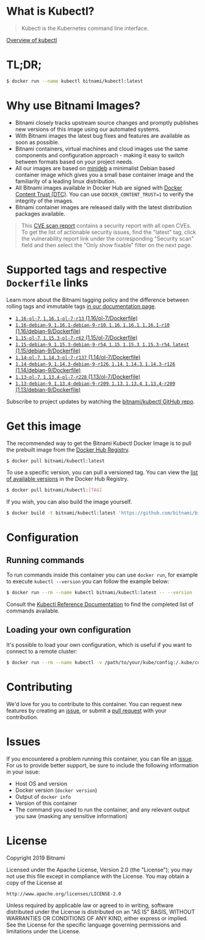 
# What is Kubectl?

> Kubectl is the Kubernetes command line interface.

[Overview of kubectl](https://kubernetes.io/docs/reference/kubectl/overview/)

# TL;DR;

```bash
$ docker run --name kubectl bitnami/kubectl:latest
```

# Why use Bitnami Images?

* Bitnami closely tracks upstream source changes and promptly publishes new versions of this image using our automated systems.
* With Bitnami images the latest bug fixes and features are available as soon as possible.
* Bitnami containers, virtual machines and cloud images use the same components and configuration approach - making it easy to switch between formats based on your project needs.
* All our images are based on [minideb](https://github.com/bitnami/minideb) a minimalist Debian based container image which gives you a small base container image and the familiarity of a leading linux distribution.
* All Bitnami images available in Docker Hub are signed with [Docker Content Trust (DTC)](https://docs.docker.com/engine/security/trust/content_trust/). You can use `DOCKER_CONTENT_TRUST=1` to verify the integrity of the images.
* Bitnami container images are released daily with the latest distribution packages available.


> This [CVE scan report](https://quay.io/repository/bitnami/kubectl?tab=tags) contains a security report with all open CVEs. To get the list of actionable security issues, find the "latest" tag, click the vulnerability report link under the corresponding "Security scan" field and then select the "Only show fixable" filter on the next page.

# Supported tags and respective `Dockerfile` links

Learn more about the Bitnami tagging policy and the difference between rolling tags and immutable tags [in our documentation page](https://docs.bitnami.com/containers/how-to/understand-rolling-tags-containers/).


* [`1.16-ol-7`, `1.16.1-ol-7-r13` (1.16/ol-7/Dockerfile)](https://github.com/bitnami/bitnami-docker-kubectl/blob/1.16.1-ol-7-r13/1.16/ol-7/Dockerfile)
* [`1.16-debian-9`, `1.16.1-debian-9-r10`, `1.16`, `1.16.1`, `1.16.1-r10` (1.16/debian-9/Dockerfile)](https://github.com/bitnami/bitnami-docker-kubectl/blob/1.16.1-debian-9-r10/1.16/debian-9/Dockerfile)
* [`1.15-ol-7`, `1.15.3-ol-7-r62` (1.15/ol-7/Dockerfile)](https://github.com/bitnami/bitnami-docker-kubectl/blob/1.15.3-ol-7-r62/1.15/ol-7/Dockerfile)
* [`1.15-debian-9`, `1.15.3-debian-9-r54`, `1.15`, `1.15.3`, `1.15.3-r54`, `latest` (1.15/debian-9/Dockerfile)](https://github.com/bitnami/bitnami-docker-kubectl/blob/1.15.3-debian-9-r54/1.15/debian-9/Dockerfile)
* [`1.14-ol-7`, `1.14.3-ol-7-r137` (1.14/ol-7/Dockerfile)](https://github.com/bitnami/bitnami-docker-kubectl/blob/1.14.3-ol-7-r137/1.14/ol-7/Dockerfile)
* [`1.14-debian-9`, `1.14.3-debian-9-r126`, `1.14`, `1.14.3`, `1.14.3-r126` (1.14/debian-9/Dockerfile)](https://github.com/bitnami/bitnami-docker-kubectl/blob/1.14.3-debian-9-r126/1.14/debian-9/Dockerfile)
* [`1.13-ol-7`, `1.13.4-ol-7-r228` (1.13/ol-7/Dockerfile)](https://github.com/bitnami/bitnami-docker-kubectl/blob/1.13.4-ol-7-r228/1.13/ol-7/Dockerfile)
* [`1.13-debian-9`, `1.13.4-debian-9-r209`, `1.13`, `1.13.4`, `1.13.4-r209` (1.13/debian-9/Dockerfile)](https://github.com/bitnami/bitnami-docker-kubectl/blob/1.13.4-debian-9-r209/1.13/debian-9/Dockerfile)

Subscribe to project updates by watching the [bitnami/kubectl GitHub repo](https://github.com/bitnami/bitnami-docker-kubectl).

# Get this image

The recommended way to get the Bitnami Kubectl Docker Image is to pull the prebuilt image from the [Docker Hub Registry](https://hub.docker.com/r/bitnami/kubectl).

```bash
$ docker pull bitnami/kubectl:latest
```

To use a specific version, you can pull a versioned tag. You can view the [list of available versions](https://hub.docker.com/r/bitnami/kubectl/tags/) in the Docker Hub Registry.

```bash
$ docker pull bitnami/kubectl:[TAG]
```

If you wish, you can also build the image yourself.

```bash
$ docker build -t bitnami/kubectl:latest 'https://github.com/bitnami/bitnami-docker-kubectl.git#master:1.15/debian-9'
```

# Configuration

## Running commands

To run commands inside this container you can use `docker run`, for example to execute `kubectl --version` you can follow the example below:

```bash
$ docker run --rm --name kubectl bitnami/kubectl:latest -- --version
```

Consult the [Kubectl Reference Documentation](https://kubernetes.io/docs/reference/generated/kubectl/kubectl-commands) to find the completed list of commands available.

## Loading your own configuration

It's possible to load your own configuration, which is useful if you want to connect to a remote cluster:

```bash
$ docker run --rm --name kubectl -v /path/to/your/kube/config:/.kube/config bitnami/kubectl:latest
```

# Contributing

We'd love for you to contribute to this container. You can request new features by creating an [issue](https://github.com/bitnami/bitnami-docker-kubectl/issues), or submit a [pull request](https://github.com/bitnami/bitnami-docker-kubectl/pulls) with your contribution.

# Issues

If you encountered a problem running this container, you can file an [issue](https://github.com/bitnami/bitnami-docker-kubectl/issues). For us to provide better support, be sure to include the following information in your issue:

- Host OS and version
- Docker version (`docker version`)
- Output of `docker info`
- Version of this container
- The command you used to run the container, and any relevant output you saw (masking any sensitive information)

# License

Copyright 2019 Bitnami

Licensed under the Apache License, Version 2.0 (the "License");
you may not use this file except in compliance with the License.
You may obtain a copy of the License at

    http://www.apache.org/licenses/LICENSE-2.0

Unless required by applicable law or agreed to in writing, software
distributed under the License is distributed on an "AS IS" BASIS,
WITHOUT WARRANTIES OR CONDITIONS OF ANY KIND, either express or implied.
See the License for the specific language governing permissions and
limitations under the License.
